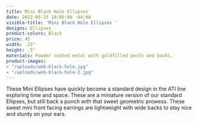 ```yaml
---
title: Mini Black Hole Ellipses
date: 2022-05-15 18:05:00 -04:00
visible-title: 'Mini Black Hole Ellipses '
designs: Ellipses
product-colors: Black
price: 45
width: .25"
height: .5"
materials: Powder coated metal with goldfilled posts and backs.
product-images:
- "/uploads/web-black-hole.jpg"
- "/uploads/web-black-hole-2.jpg"
---
```


These Mini Ellipses have quickly become a standard design in the ATI line exploring time and space. These are a miniature version of our standard Ellipses, but still back a punch with that sweet geometric prowess. These sweet mini front facing earrings are lightweight with wide backs to stay nice and sturdy on your ears.